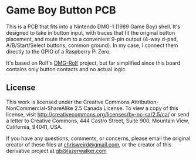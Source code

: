 # Game Boy Button PCB

This is a PCB that fits into a Nintendo DMG-1 (1989 Game Boy) shell. It's designed to take in button input, with traces that fit the original button placement, and route them to a convenient 9-pin output (4-way d-pad, A/B/Start/Select buttons, common ground). In my case, I connect them directly to the GPIO of a Raspberry Pi Zero.

It's based on Rolf's [DMG-Rolf](http://gbdev.gg8.se/files/schematics/DMG-Rolf/) project, but far simplified since this board contains only button contacts and no actual logic.

## License

This work is licensed under the Creative Commons Attribution-NonCommercial-ShareAlike 2.5 Canada License. To view a copy of this license, visit http://creativecommons.org/licenses/by-nc-sa/2.5/ca/ or send a letter to Creative Commons, 444 Castro Street, Suite 900, Mountain View, California, 94041, USA.

If you have any questions, comments, or concerns, please email the original creator of these files at chrisweird@gmail.com, or the creator of this derivative project at gb@lazerwalker.com